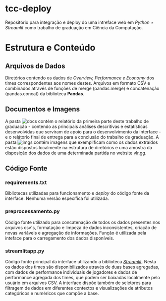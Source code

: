# tcc-deploy
Repositório para integração e deploy do uma intreface web em _Python + Streamlit_ como trabalho de graduação em Ciência da Computação.

# Estrutura e Conteúdo

## Arquivos de Dados

Diretórios contendo os dados de _Overview, Performance e Economy_ dos times correspondentes aos nomes destes. Arquivos em formato CSV e combinados através de funções de merge (pandas.merge) e concatenação (pandas.concat) da biblioteca **Pandas**. 

## Documentos e Imagens

A pasta ![docs](/docs/) contém o relatório da primeira parte deste trabalho de graduação - contendo as principais análises descritivas e estatísticas desenvolvidas que serviram de apoio para o desenvolvimento da interface - e o relátorio final de entrega para a conclusão do trabalho de graduação. A pasta ![imgs](/img/) contém imagens que exemplificam como os dados extraídos estão dispostos localmente na estrutura de diretórios e uma amostra da disposição dos dados de uma determinada partida no website [vlr.gg](www.vlr.gg).

## Código Fonte

### requirements.txt

Bibliotecas utilizadas para funcionamento e _deploy_ do código fonte da interface. Nenhuma versão específica foi utilizada.

### preprocessamento.py

Código fonte utilizado para concatenação de todos os dados presentes nos arquivos csv's, formatação e limpeza de dados inconsistentes, criação de novas variáveis e agregação de informações. Função é utilizada pela inteface para o carregamento dos dados disponíveis.

### streamlitapp.py

Código fonte principal da interface utilizando a biblioteca _[Streamlit](https://streamlit.io)_. Nesta os dados dos times são disponibilizados através de duas bases agregadas, com dados de performance individuais de jogadores e dados de performance agregada dos times, que podem ser baixadas localmente pelo usuário em arquivos CSV. A interface dispõe também de seletores para filtragem de dados em diferentes contextos e visualizações de atributos categóricos e numéricos que compõe a base.